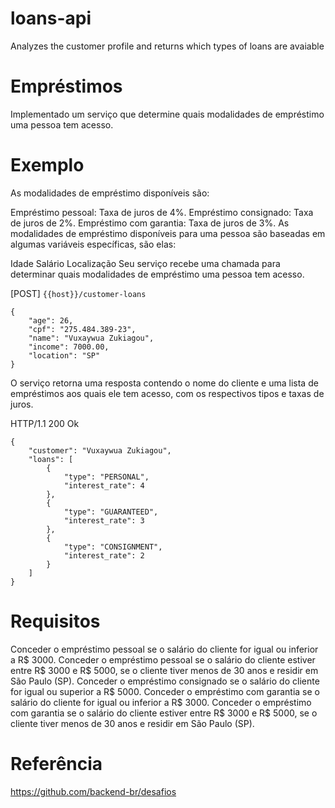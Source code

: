 # loans-api
Analyzes the customer profile and returns which types of loans are avaiable


# Empréstimos
Implementado um serviço que determine quais modalidades de empréstimo uma pessoa tem acesso.

# Exemplo
As modalidades de empréstimo disponíveis são:

Empréstimo pessoal: Taxa de juros de 4%.
Empréstimo consignado: Taxa de juros de 2%.
Empréstimo com garantia: Taxa de juros de 3%.
As modalidades de empréstimo disponíveis para uma pessoa são baseadas em algumas variáveis específicas, são elas:

Idade
Salário
Localização
Seu serviço recebe uma chamada para determinar quais modalidades de empréstimo uma pessoa tem acesso.

[POST] ```{{host}}/customer-loans```

```
{
    "age": 26,
    "cpf": "275.484.389-23",
    "name": "Vuxaywua Zukiagou",
    "income": 7000.00,
    "location": "SP"
}
```
O serviço retorna uma resposta contendo o nome do cliente e uma lista de empréstimos aos quais ele tem acesso, com os respectivos tipos e taxas de juros.

HTTP/1.1 200 Ok

```
{
    "customer": "Vuxaywua Zukiagou",
    "loans": [
        {
            "type": "PERSONAL",
            "interest_rate": 4
        },
        {
            "type": "GUARANTEED",
            "interest_rate": 3
        },
        {
            "type": "CONSIGNMENT",
            "interest_rate": 2
        }
    ]
}

```

# Requisitos
Conceder o empréstimo pessoal se o salário do cliente for igual ou inferior a R$ 3000.
Conceder o empréstimo pessoal se o salário do cliente estiver entre R$ 3000 e R$ 5000, se o cliente tiver menos de 30 anos e residir em São Paulo (SP).
Conceder o empréstimo consignado se o salário do cliente for igual ou superior a R$ 5000.
Conceder o empréstimo com garantia se o salário do cliente for igual ou inferior a R$ 3000.
Conceder o empréstimo com garantia se o salário do cliente estiver entre R$ 3000 e R$ 5000, se o cliente tiver menos de 30 anos e residir em São Paulo (SP).

# Referência
https://github.com/backend-br/desafios
